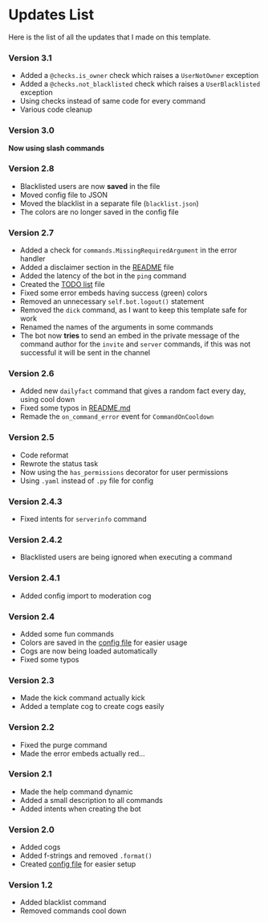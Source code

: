 # Updates List

Here is the list of all the updates that I made on this template.

### Version 3.1

* Added a `@checks.is_owner` check which raises a `UserNotOwner` exception
* Added a `@checks.not_blacklisted` check which raises a `UserBlacklisted` exception
* Using checks instead of same code for every command
* Various code cleanup

### Version 3.0

**Now using slash commands**

### Version 2.8

* Blacklisted users are now **saved** in the file
* Moved config file to JSON
* Moved the blacklist in a separate file (`blacklist.json`)
* The colors are no longer saved in the config file

### Version 2.7

* Added a check for `commands.MissingRequiredArgument` in the error handler
* Added a disclaimer section in the [README](README.md) file
* Added the latency of the bot in the `ping` command
* Created the [TODO list](TODO.md) file
* Fixed some error embeds having success (green) colors
* Removed an unnecessary `self.bot.logout()` statement
* Removed the `dick` command, as I want to keep this template safe for work
* Renamed the names of the arguments in some commands
* The bot now **tries** to send an embed in the private message of the command author for the `invite` and `server`
  commands, if this was not successful it will be sent in the channel

### Version 2.6

* Added new `dailyfact` command that gives a random fact every day, using cool down
* Fixed some typos in [README.md](README.md)
* Remade the `on_command_error` event for `CommandOnCooldown`

### Version 2.5

* Code reformat
* Rewrote the status task
* Now using the `has_permissions` decorator for user permissions
* Using `.yaml` instead of `.py` file for config

### Version 2.4.3

* Fixed intents for `serverinfo` command

### Version 2.4.2

* Blacklisted users are being ignored when executing a command

### Version 2.4.1

* Added config import to moderation cog

### Version 2.4

* Added some fun commands
* Colors are saved in the [config file](config.py) for easier usage
* Cogs are now being loaded automatically
* Fixed some typos

### Version 2.3

* Made the kick command actually kick
* Added a template cog to create cogs easily

### Version 2.2

* Fixed the purge command
* Made the error embeds actually red...

### Version 2.1

* Made the help command dynamic
* Added a small description to all commands
* Added intents when creating the bot

### Version 2.0

* Added cogs
* Added f-strings and removed `.format()`
* Created [config file](config.py) for easier setup

### Version 1.2

* Added blacklist command
* Removed commands cool down